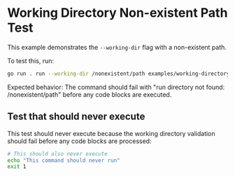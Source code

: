 # Working Directory Non-existent Path Test

This example demonstrates the `--working-dir` flag with a non-existent path.

To test this, run:
```bash docci-ignore
go run . run --working-dir /nonexistent/path examples/working-directory-nonexistent-test.md
```

Expected behavior: The command should fail with "run directory not found: /nonexistent/path" before any code blocks are executed.

## Test that should never execute

This test should never execute because the working directory validation should fail before any code blocks are processed:

```bash
# This should also never execute
echo "This command should never run"
exit 1
```
